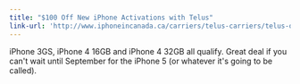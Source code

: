 ```yaml
---
title: "$100 Off New iPhone Activations with Telus"
link-url: 'http://www.iphoneincanada.ca/carriers/telus-carriers/telus-offers-100-off-new-iphone-activations/'
---
```

<p>iPhone 3GS, iPhone 4 16GB and iPhone 4 32GB all qualify. Great deal if you can't wait until September for the iPhone 5 (or whatever it's going to be called).</p>
